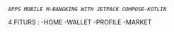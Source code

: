 *`APPS MOBILE M-BANGKING WITH JETPACK COMPOSE-KOTLIN`*

4 FITURS  : 
-HOME
-WALLET
-PROFILE
-MARKET
